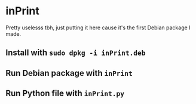 # inPrint
Pretty uselesss tbh, just putting it here cause it's the first Debian package I made.


## Install with ```sudo dpkg -i inPrint.deb```
## Run Debian package with ```inPrint```
## Run Python file with ```inPrint.py```
